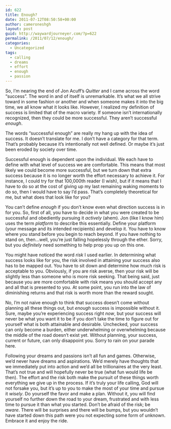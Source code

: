 ```yaml
---
id: 622
title: Enough?
date: 2011-07-12T08:50:58+00:00
author: cameroneshgh
layout: post
guid: http://waywardjourneyer.com/?p=622
permalink: /2011/07/12/enough/
categories:
  - Uncategorized
tags:
  - calling
  - dreams
  - effort
  - enough
  - passion
---
```

So, I&#8217;m nearing the end of Jon Acuff&#8217;s _Quitter_ and I came across the word &#8220;success&#8221;. The word in and of itself is unremarkable. It&#8217;s what we all strive toward in some fashion or another and when someone makes it into the big time, we all know what it looks like. However, I realized my definition of success is limited that of the macro variety. If someone isn&#8217;t internationally recognized, then they could be more successful. They aren&#8217;t successful _enough_.

The words &#8220;successful enough&#8221; are really my hang up with the idea of success. It doesn&#8217;t translate for me. I don&#8217;t have a category for that term. That&#8217;s probably because it&#8217;s intentionally not well defined. Or maybe it&#8217;s just been eroded by society over time.

Successful enough is dependent upon the individual. We each have to define with what level of success we are comfortable. This means that most likely we could become more successful, but we turn down that extra success because it is no longer worth the effort necessary to achieve it. For instance, I could try for that 100,000th reader (I wish), but if it means that I have to do so at the cost of giving up my last remaining waking moments to do so, then I would have to say I&#8217;d pass. That&#8217;s completely theoretical for me, but what does that look like for you?

You can&#8217;t define _enough_ if you don&#8217;t know even what direction success is in for you. So, first of all, you have to decide in what you were created to be successful and obediently pursuing it _actively_ (ahem). Jon (like I know him) uses the term _platform_ to describe this essentially. Define your platform (your message and its intended recipients) and develop it. You have to know where you stand before you begin to reach beyond. If you have nothing to stand on, then&#8230;well, you&#8217;re just falling hopelessly through the ether. Sorry, but you _definitely_ need something to help prop you up on this one.

You might have noticed the word _risk_ I used earlier. In determining what success looks like for you, the risk involved in attaining your success also has to be mapped out. You have to sit down and determine how much risk is acceptable to you. Obviously, if you are risk averse, then your risk will be slightly less than someone who is more risk seeking. That being said, just because you are more comfortable with risk means you should accept any and all that is presented to you. At some point, you run into the law of diminishing returns and that risk is worth more than the reward sought.

No, I&#8217;m not naive enough to think that success doesn&#8217;t come without planning all these things out, but _enough_ success is impossible without it. Sure, maybe you&#8217;re experiencing success right _now_, but your success will never be what you want it to be if you don&#8217;t take the time to figure out for yourself what is both attainable and desirable. Unchecked, your success can only become a burden, either underwhelming or overwhelming because the middle of the road doesn&#8217;t exist yet. Without planning, your success, current or future, can only disappoint you. Sorry to rain on your parade here.

Following your dreams and passions isn&#8217;t all fun and games. Otherwise, we&#8217;d never have dreams and aspirations. We&#8217;d merely have thoughts that we immediately put into action and we&#8217;d all be trillionaires at the very least. That&#8217;s not true and will hopefully never be true (what fun would life be then). The effort and the risk both make the pursuit of these things worth everything we give up in the process. If it&#8217;s truly your life calling, God will not forsake you, but it&#8217;s up to you to make the most of your time and pursue it _wisely_. Do yourself the favor and make a plan. Without it, you will find yourself no further down the road to your dream, frustrated and with less time to pursue it than what you started. Don&#8217;t be afraid of the risk; be _aware_. There will be surprises and there will be bumps, but you wouldn&#8217;t have started down this path were you not expecting some form of unknown. Embrace it and enjoy the ride.